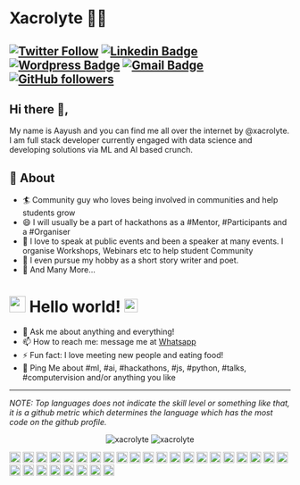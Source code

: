 # Xacrolyte 👨‍💻
[![Twitter Follow](https://img.shields.io/badge/-%40xacrolyte-1ca0f1?style=flat-square&labelColor=1ca0f1&logo=twitter&logoColor=white&link=https://twitter.com/xacrolyte)](https://twitter.com/xacrolyte)
[![Linkedin Badge](https://img.shields.io/badge/-xacrolyte-blue?style=flat-square&logo=Linkedin&logoColor=white&link=https://www.linkedin.com/in/aayush-sarkar-xacrolyte/)](https://www.linkedin.com/in/aayush-sarkar-xacrolyte/) 
[![Wordpress Badge](https://img.shields.io/badge/-@foxsprite-03a57a?style=flat-square&labelColor=000000&logo=Wordpress&link=https://foxsprite.wordpress.com/blog/)](https://foxsprite.wordpress.com/blog/)
[![Gmail Badge](https://img.shields.io/badge/-sarkaraayush@gmail.com-c14438?style=flat-square&logo=Gmail&logoColor=white&link=mailto:sarkaraayush@gmail.com)](mailto:sarkaraayush@gmail.com)
[![GitHub followers](https://img.shields.io/github/followers/xacrolyte?label=Follow&style=flat-square)](https://github.com/xacrolyte/?tab=follow)
---
## Hi there 👋,           
My name is Aayush and you can find me all over the internet by @xacrolyte. I am full stack developer currently engaged with data science and developing solutions via ML and AI based crunch.
## 🧐 About
- 🏄‍ Community guy who loves being involved in communities and help students grow
- 😄 I will usually be a part of hackathons as a #Mentor, #Participants and a #Organiser
- 🔭 I love to speak at public events and been a speaker at many events. I organise Workshops, Webinars etc to help student Community
- 🌱 I even pursue my hobby as a short story writer and poet.
- 👯 And Many More...


# <img src="https://github.com/TheDudeThatCode/TheDudeThatCode/blob/master/Assets/Hi.gif" width="29px"> Hello world!&nbsp;<img src="https://github.com/TheDudeThatCode/TheDudeThatCode/blob/master/Assets/Earth.gif" width="24px">

- 💬 Ask me about anything and everything! 
- 📫 How to reach me: message me at [Whatsapp](https://wa.me/8368214593)
- ⚡ Fun fact: I love meeting new people and eating food! 
- 💬 Ping Me about #ml, #ai, #hackathons, #js, #python, #talks, #computervision and/or anything you like
---
_NOTE: Top languages does not indicate the skill level or something like that, it is a github metric which determines the language which has the most code on the github profile._
<p align="center"> 
  <img src="https://github-readme-stats.vercel.app/api/top-langs/?username=xacrolyte&theme=radical&hide=html" alt="xacrolyte" />
  <img src="https://github-readme-stats.vercel.app/api?username=xacrolyte&show_icons=true&theme=radical" alt="xacrolyte" />
  
</p>
<p align="left">
<img src="https://konpa.github.io/devicon/devicon.git/icons/react/react-original-wordmark.svg" alt="react" width="20" height="20"/> <img src="https://konpa.github.io/devicon/devicon.git/icons/angularjs/angularjs-original.svg" alt="angularjs" width="20" height="20"/> <img src="https://konpa.github.io/devicon/devicon.git/icons/android/android-original-wordmark.svg" alt="android" width="20" height="20"/> <img src="https://konpa.github.io/devicon/devicon.git/icons/bootstrap/bootstrap-plain.svg" alt="bootstrap" width="20" height="20"/> <img src="https://konpa.github.io/devicon/devicon.git/icons/c/c-original.svg" alt="c" width="20" height="20"/> <img src="https://konpa.github.io/devicon/devicon.git/icons/coffeescript/coffeescript-original-wordmark.svg" alt="coffeescript" width="20" height="20"/> <img src="https://konpa.github.io/devicon/devicon.git/icons/cplusplus/cplusplus-original.svg" alt="cplusplus" width="20" height="20"/> <img src="https://konpa.github.io/devicon/devicon.git/icons/css3/css3-original-wordmark.svg" alt="css3" width="20" height="20"/> <img src="https://konpa.github.io/devicon/devicon.git/icons/django/django-original.svg" alt="django" width="20" height="20"/> <img src="https://konpa.github.io/devicon/devicon.git/icons/docker/docker-original-wordmark.svg" alt="docker" width="20" height="20"/> <img src="https://konpa.github.io/devicon/devicon.git/icons/electron/electron-original.svg" alt="electron" width="20" height="20"/> <img src="https://konpa.github.io/devicon/devicon.git/icons/go/go-original.svg" alt="go" width="20" height="20"/> <img src="https://konpa.github.io/devicon/devicon.git/icons/html5/html5-original-wordmark.svg" alt="html5" width="20" height="20"/> <img src="https://konpa.github.io/devicon/devicon.git/icons/java/java-original-wordmark.svg" alt="java" width="20" height="20"/> <img src="https://konpa.github.io/devicon/devicon.git/icons/javascript/javascript-original.svg" alt="javascript" width="20" height="20"/> <img src="https://konpa.github.io/devicon/devicon.git/icons/typescript/typescript-original.svg" alt="typescript" width="20" height="20"/> <img src="https://konpa.github.io/devicon/devicon.git/icons/mongodb/mongodb-original-wordmark.svg" alt="mongodb" width="20" height="20"/> <img src="https://konpa.github.io/devicon/devicon.git/icons/mysql/mysql-original-wordmark.svg" alt="mysql" width="20" height="20"/> <img src="https://konpa.github.io/devicon/devicon.git/icons/php/php-original.svg" alt="php" width="20" height="20"/> <img src="https://konpa.github.io/devicon/devicon.git/icons/redis/redis-original-wordmark.svg" alt="redis" width="20" height="20"/> <img src="https://konpa.github.io/devicon/devicon.git/icons/sass/sass-original.svg" alt="sass" width="20" height="20"/> <img src="https://konpa.github.io/devicon/devicon.git/icons/nodejs/nodejs-original-wordmark.svg" alt="nodejs" width="20" height="20"/> <img src="https://konpa.github.io/devicon/devicon.git/icons/python/python-original-wordmark.svg" alt="python" width="20" height="20"/> <img src="https://konpa.github.io/devicon/devicon.git/icons/linux/linux-original.svg" alt="linux" width="20" height="20"/> <img src="https://konpa.github.io/devicon/devicon.git/icons/redux/redux-original.svg" alt="redux" width="20" height="20"/> <img src="https://konpa.github.io/devicon/devicon.git/icons/webpack/webpack-original.svg" alt="webpack" width="20" height="20"/> <img src="https://konpa.github.io/devicon/devicon.git/icons/express/express-original-wordmark.svg" alt="express" width="20" height="20"/> <img src="https://cdn.jsdelivr.net/npm/simple-icons@3.1.0/icons/flutter.svg" alt="flutter" width="20" height="20"/> <img src="https://cdn.jsdelivr.net/npm/simple-icons@3.1.0/icons/dart.svg" alt="dart" width="20" height="20"/></p>
